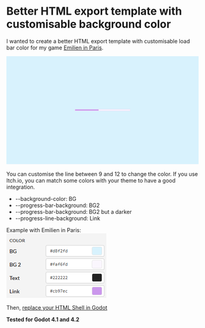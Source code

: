 # Better HTML export template with customisable background color
I wanted to create a better HTML export template with customisable load bar color for my game [Emilien in Paris](https://ilvegames.itch.io/emilien-in-paris).  

![image](./img/demo.png)  

You can customise the line between 9 and 12 to change the color. If you use Itch.io, you can match some colors with your theme to have a good integration.  
- --background-color: BG
- --progress-bar-background: BG2
- --progress-bar-background: BG2 but a darker
- --progress-line-background: Link

Example with Emilien in Paris:  
![image](./img/itch.png)

Then, [replace your HTML Shell in Godot](https://docs.godotengine.org/en/stable/tutorials/platform/web/customizing_html5_shell.html#setup)

**Tested for Godot 4.1 and 4.2**